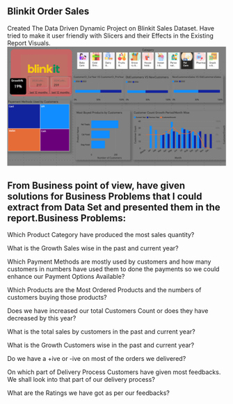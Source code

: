 ## Blinkit Order Sales
Created The Data Driven Dynamic Project on Blinkit Sales Dataset. Have tried to make it user friendly with Slicers and their Effects in the 
Existing Report Visuals. 
![Blinkit Sales](https://github.com/HarshMehr34/Blinkit-Order-Sales/blob/dde7acadfe74bf8215b420385bdd1524c279a6f6/Screenshot%202025-08-18%20073423.png)

## From Business point of view, have given solutions for Business Problems that I could extract from Data Set and presented them in the report.Business Problems:

Which Product Category have produced the most sales quantity?

What is the Growth Sales wise in the past and current year?

Which Payment Methods are mostly used by customers and how many customers
in numbers have used them to done the
payments so we could enhance our Payment Options Available?

Which Products are the Most Ordered Products
and the numbers of customers buying those products?

Does we have increased our total Customers Count or does they 
have decreased by this year?

What is the total sales by customers in the past and current year?

What is the Growth Customers wise in the past and current year?

Do we have a +ive or -ive on most of the orders we delivered?

On which part of Delivery Process Customers have given most feedbacks.
We shall look into that part of our delivery process?

What are the Ratings we have got as per our feedbacks?
